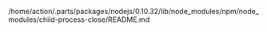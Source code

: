 /home/action/.parts/packages/nodejs/0.10.32/lib/node_modules/npm/node_modules/child-process-close/README.md